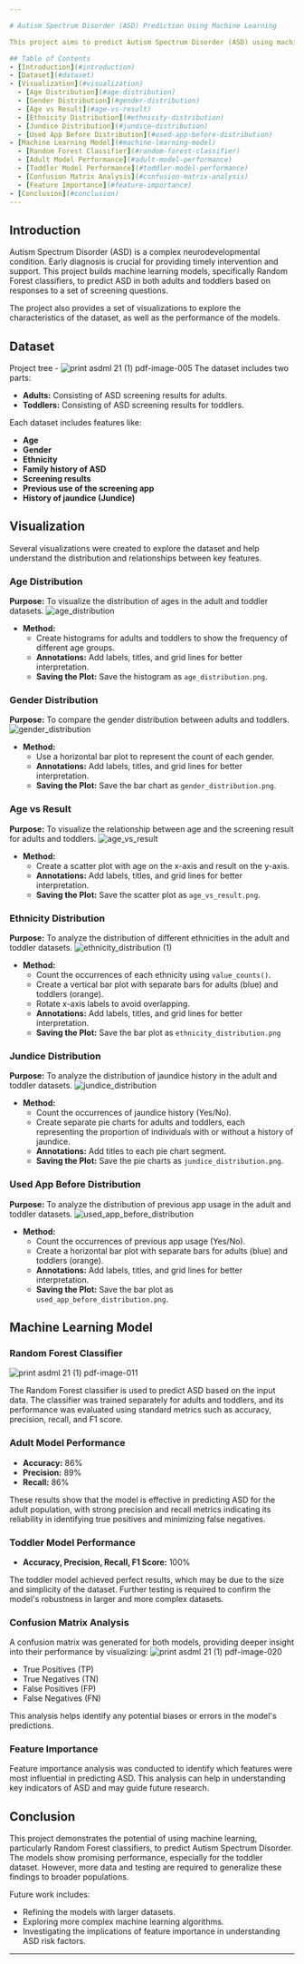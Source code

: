 ```yaml
---

# Autism Spectrum Disorder (ASD) Prediction Using Machine Learning

This project aims to predict Autism Spectrum Disorder (ASD) using machine learning models for both adults and toddlers. By analyzing responses to screening questions, the project leverages Random Forest classifiers to assess ASD risk. Visualizations and performance metrics help in interpreting the models' effectiveness.

## Table of Contents
- [Introduction](#introduction)
- [Dataset](#dataset)
- [Visualization](#visualization)
  - [Age Distribution](#age-distribution)
  - [Gender Distribution](#gender-distribution)
  - [Age vs Result](#age-vs-result)
  - [Ethnicity Distribution](#ethnicity-distribution)
  - [Jundice Distribution](#jundice-distribution)
  - [Used App Before Distribution](#used-app-before-distribution)
- [Machine Learning Model](#machine-learning-model)
  - [Random Forest Classifier](#random-forest-classifier)
  - [Adult Model Performance](#adult-model-performance)
  - [Toddler Model Performance](#toddler-model-performance)
  - [Confusion Matrix Analysis](#confusion-matrix-analysis)
  - [Feature Importance](#feature-importance)
- [Conclusion](#conclusion)
---
```


## Introduction

Autism Spectrum Disorder (ASD) is a complex neurodevelopmental condition. Early diagnosis is crucial for providing timely intervention and support. This project builds machine learning models, specifically Random Forest classifiers, to predict ASD in both adults and toddlers based on responses to a set of screening questions. 

The project also provides a set of visualizations to explore the characteristics of the dataset, as well as the performance of the models.

## Dataset
Project tree -
![print asdml 21 (1) pdf-image-005](https://github.com/user-attachments/assets/1a9b5ded-1ed8-459c-b699-188065183284)
The dataset includes two parts:
- **Adults:** Consisting of ASD screening results for adults.
- **Toddlers:** Consisting of ASD screening results for toddlers.

Each dataset includes features like:
- **Age**
- **Gender**
- **Ethnicity**
- **Family history of ASD**
- **Screening results**
- **Previous use of the screening app**
- **History of jaundice (Jundice)**

## Visualization

Several visualizations were created to explore the dataset and help understand the distribution and relationships between key features.

### Age Distribution
**Purpose:** To visualize the distribution of ages in the adult and toddler datasets.
![age_distribution](https://github.com/user-attachments/assets/09e9c495-9145-4e29-adaa-08492e0e2d7e)

- **Method:** 
  - Create histograms for adults and toddlers to show the frequency of different age groups.
  - **Annotations:** Add labels, titles, and grid lines for better interpretation.
  - **Saving the Plot:** Save the histogram as `age_distribution.png`.

### Gender Distribution
**Purpose:** To compare the gender distribution between adults and toddlers.
![gender_distribution](https://github.com/user-attachments/assets/9b6f609b-d1af-4c7e-adf7-d30de0c4284f)

- **Method:**
  - Use a horizontal bar plot to represent the count of each gender.
  - **Annotations:** Add labels, titles, and grid lines for better interpretation.
  - **Saving the Plot:** Save the bar chart as `gender_distribution.png`.

### Age vs Result
**Purpose:** To visualize the relationship between age and the screening result for adults and toddlers.
![age_vs_result](https://github.com/user-attachments/assets/0ec25ea7-43fe-410b-aead-aeb8c6b19319)

- **Method:**
  - Create a scatter plot with age on the x-axis and result on the y-axis.
  - **Annotations:** Add labels, titles, and grid lines for better interpretation.
  - **Saving the Plot:** Save the scatter plot as `age_vs_result.png`.

### Ethnicity Distribution
**Purpose:** To analyze the distribution of different ethnicities in the adult and toddler datasets.
![ethnicity_distribution (1)](https://github.com/user-attachments/assets/5c129afc-fcd5-4c2e-a815-9682dbc41722)

- **Method:**
  - Count the occurrences of each ethnicity using `value_counts()`.
  - Create a vertical bar plot with separate bars for adults (blue) and toddlers (orange).
  - Rotate x-axis labels to avoid overlapping.
  - **Annotations:** Add labels, titles, and grid lines for better interpretation.
  - **Saving the Plot:** Save the bar plot as `ethnicity_distribution.png`

### Jundice Distribution
**Purpose:** To analyze the distribution of jaundice history in the adult and toddler datasets.
![jundice_distribution](https://github.com/user-attachments/assets/1c9a15fa-a1e1-4aef-adf2-d697624a6d93)

- **Method:**
  - Count the occurrences of jaundice history (Yes/No).
  - Create separate pie charts for adults and toddlers, each representing the proportion of individuals with or without a history of jaundice.
  - **Annotations:** Add titles to each pie chart segment.
  - **Saving the Plot:** Save the pie charts as `jundice_distribution.png`.

### Used App Before Distribution
**Purpose:** To analyze the distribution of previous app usage in the adult and toddler datasets.
![used_app_before_distribution](https://github.com/user-attachments/assets/ec0561d6-6e5a-4eb7-bd2b-b4aa570d8bcc)

- **Method:**
  - Count the occurrences of previous app usage (Yes/No).
  - Create a horizontal bar plot with separate bars for adults (blue) and toddlers (orange).
  - **Annotations:** Add labels, titles, and grid lines for better interpretation.
  - **Saving the Plot:** Save the bar plot as `used_app_before_distribution.png`.

## Machine Learning Model

### Random Forest Classifier
![print asdml 21 (1) pdf-image-011](https://github.com/user-attachments/assets/9715f953-a04f-4905-9281-e194aeca552f)

The Random Forest classifier is used to predict ASD based on the input data. The classifier was trained separately for adults and toddlers, and its performance was evaluated using standard metrics such as accuracy, precision, recall, and F1 score.

### Adult Model Performance
- **Accuracy:** 86%
- **Precision:** 89%
- **Recall:** 86%

These results show that the model is effective in predicting ASD for the adult population, with strong precision and recall metrics indicating its reliability in identifying true positives and minimizing false negatives.

### Toddler Model Performance
- **Accuracy, Precision, Recall, F1 Score:** 100%

The toddler model achieved perfect results, which may be due to the size and simplicity of the dataset. Further testing is required to confirm the model's robustness in larger and more complex datasets.

### Confusion Matrix Analysis
A confusion matrix was generated for both models, providing deeper insight into their performance by visualizing:
![print asdml 21 (1) pdf-image-020](https://github.com/user-attachments/assets/28ab5e36-9603-464b-8618-0494869fce5a)

- True Positives (TP)
- True Negatives (TN)
- False Positives (FP)
- False Negatives (FN)

This analysis helps identify any potential biases or errors in the model's predictions.

### Feature Importance
Feature importance analysis was conducted to identify which features were most influential in predicting ASD. This analysis can help in understanding key indicators of ASD and may guide future research.

## Conclusion

This project demonstrates the potential of using machine learning, particularly Random Forest classifiers, to predict Autism Spectrum Disorder. The models show promising performance, especially for the toddler dataset. However, more data and testing are required to generalize these findings to broader populations.

Future work includes:
- Refining the models with larger datasets.
- Exploring more complex machine learning algorithms.
- Investigating the implications of feature importance in understanding ASD risk factors.

---

